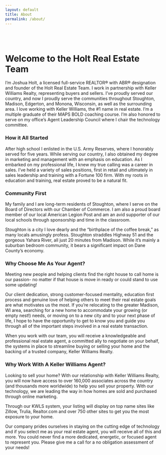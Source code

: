 ```yaml
---
layout: default
title: About
permalink: /about/
---
```


<br>&nbsp;

# Welcome to the Holt Real Estate Team

I’m Joshua Holt, a licensed full-service REALTOR&reg; with ABR&reg; designation and founder of the Holt Real Estate Team. I work in partnership with Keller Williams Realty, representing buyers and sellers. I’ve proudly served our country, and now I proudly serve the communities throughout Stoughton, Madison, Edgerton, and Monona, Wisconsin, as well as the surrounding area. I love working with Keller Williams, the \#1 name in real estate. I’m a multiple graduate of their MAPS BOLD coaching course. I’m also honored to serve on my office’s Agent Leadership Council where I chair the technology committee.

### How it All Started

After high school I enlisted in the U.S. Army Reserves, where I honorably served for five years. While serving our country, I also obtained my degree in marketing and management with an emphasis on education. As I embarked on my professional life, I knew my true calling was a career in sales. I’ve held a variety of sales positions, first in retail and ultimately in sales leadership and training with a Fortune 100 firm. With my roots in education and training, real estate proved to be a natural fit.

### Community First

My family and I are long-term residents of Stoughton, where I serve on the Board of Directors with our Chamber of Commerce. I am also a proud board member of our local American Legion Post and am an avid supporter of our local schools through sponsorship and time in the classroom.

Stoughton is a city I love dearly and the “birthplace of the coffee break,” as many locals amusingly profess. Stoughton straddles Highway 51 and the gorgeous Yahara River, all just 20 minutes from Madison. While it’s mainly a suburban bedroom community, it bears a significant impact on Dane County’s economy.

### Why Choose Me As Your Agent?

Meeting new people and helping clients find the right house to call home is our passion- no matter if that house is move in ready or could stand to use some updating\!

Our client dedication, strong customer-focused mentality, education first process and genuine love of helping others to meet their real estate goals are what motivates us the most. If you’re relocating to the greater Madison, WI area, searching for a new home to accommodate your growing (or empty nest\!) needs, or moving on to a new city and to your next phase of life, I hope to have the opportunity to get to know you and guide you through all of the important steps involved in a real estate transaction.

When you work with our team, you will receive a knowledgeable and professional real estate agent, a committed ally to negotiate on your behalf, the systems in place to streamline buying or selling your home and the backing of a trusted company, Keller Williams Realty.

### Why Work With A Keller Williams Agent?

Looking to sell your home? With our relationship with Keller Williams Realty, you will now have access to over 160,000 associates across the country (and thousands more worldwide) to help you sell your property. With our technology, we are leading the way in how homes are sold and purchased through online marketing.

Through our KWLS system, your listing will display on top name sites like Zillow, Trulia, Realtor.com and over 750 other sites to get you the most exposure to your home.

Our company prides ourselves in staying on the cutting edge of technology and if you select me as your real estate agent, you will receive all of this and more. You could never find a more dedicated, energetic, or focused agent to represent you. Please give me a call for a no obligation assessment of your needs\!

&nbsp;